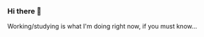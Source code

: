 ### Hi there 👋

Working/studying is what I'm doing right now, if you must know...

<!--
**jahjam/jahjam** is a ✨ _special_ ✨ repository because its `README.md` (this file) appears on your GitHub profile.

Here are some ideas to get you started:

- 🥬 [VeSearch - A Vegan Recipe Search engine built using React and Node](https://vesearch-app.onrender.com/search) 🥬
- 🎲 [ReRoll - A board game review website built using React and Node](https://reroll-3whu.onrender.com/reviews) 🎲
- 🎬 [CineGuessr - A movie guessing game inspired by Wordle built using React and Supabase](https://cineguessr.netlify.app) 🎬
- 🎸 [EJANDTN - A band website built using Astro and Strapi](https://www.elijahjamesandthenightmares.com/) 🎸
- 🎫 [GigPal - An event/gig organiser built using vanilla JS](https://gigpal.netlify.app/) 🎫

- 🔭 I’m currently working on ...
- 🌱 I’m currently learning ...
- 👯 I’m looking to collaborate on ...
- 🤔 I’m looking for help with ...
- 💬 Ask me about ...
- 📫 How to reach me: ...
- 😄 Pronouns: ...
- ⚡ Fun fact: ...
-->
